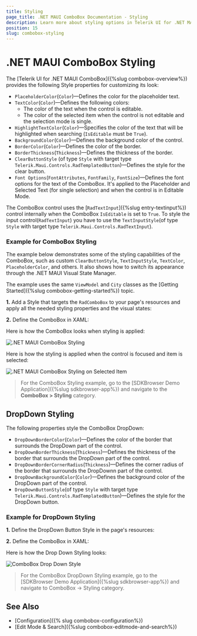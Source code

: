 ```yaml
---
title: Styling
page_title: .NET MAUI ComboBox Documentation - Styling
description: Learn more about styling options in Telerik UI for .NET MAUI ComboBox control.
position: 15
slug: combobox-styling
---
```


# .NET MAUI ComboBox Styling

The [Telerik UI for .NET MAUI ComboBox]({%slug combobox-overview%}) provides the following Style properties for customizing its look:

* `PlaceholderColor`(`Color`)&mdash;Defines the color for the placeholder text.
* `TextColor`(`Color`)&mdash;Defines the following colors:
	* The color of the text when the control is editable.
	* The color of the selected item when the control is not editable and the selection mode is single.
* `HighlightTextColor`(`Color`)&mdash;Specifies the color of the text that will be highlighted when searching (`IsEditable` must be `True`).
* `BackgroundColor`(`Color`)&mdash;Defines the background color of the control.
* `BorderColor`(`Color`)&mdash;Defines the color of the border.
* `BorderThickness`(`Thickness`)&mdash;Defines the thickness of the border.
* `ClearButtonStyle` (of type `Style` with target type `Telerik.Maui.Controls.RadTemplatedButton`)&mdash;Defines the style for the clear button.
* `Font Options`(`FontAttributes`, `FontFamily`, `FontSize`)&mdash;Defines the font options for the text of the ComboBox. It's applied to the Placeholder and Selected Text (for single selection) and when the control is in Editable Mode.

The ComboBox control uses the [`RadTextInput`]({%slug entry-textinput%}) control internally when the ComboBox `IsEditable` is set to `True`. To style the input control(`RadTextInput`) you have to use the `TextInputStyle`(of type `Style` with target type `Telerik.Maui.Controls.RadTextInput`).

### Example for ComboBox Styling

The example below demonstrates some of the styling capabilities of the ComboBox, such as custom `ClearButtonStyle`, `TextInputStyle`, `TextColor`, `PlaceholderColor`, and others. It also shows how to switch its appearance through the .NET MAUI Visual State Manager.

The example uses the same `ViewModel` and `City` classes as the [Getting Started]({%slug combobox-getting-started%}) topic.

**1.** Add a Style that targets the `RadComboBox` to your page's resources and apply all the needed styling properties and the visual states:

<snippet id='combobox-custom-styles' />

**2.** Define the ComboBox in XAML:

<snippet id='combobox-styling-xaml'/>

Here is how the ComboBox looks when styling is applied:

![.NET MAUI ComboBox Styling](images/combobox-styling.png)

Here is how the styling is applied when the control is focused and item is selected:

![.NET MAUI ComboBox Styling on Selected Item](images/combobox-styling-focused.png)

> For the ComboBox Styling example, go to the [SDKBrowser Demo Application]({%slug sdkbrowser-app%}) and navigate to the **ComboBox > Styling** category.

## DropDown Styling

The following properties style the ComboBox DropDown:

* `DropDownBorderColor`(`Color`)&mdash;Defines the color of the border that surrounds the DropDown part of the control.
* `DropDownBorderThickness`(`Thickness`)&mdash;Defines the thickness of the border that surrounds the DropDown part of the control.
* `DropDownBorderCornerRadius`(`Thickness`)&mdash;Defines the corner radius of the border that surrounds the DropDownn part of the control.
* `DropDownBackgroundColor`(`Color`)&mdash;Defines the background color of the DropDown part of the control.
* `DropDownButtonStyle`(of type `Style` with target type `Telerik.Maui.Controls.RadTemplatedButton`)&mdash;Defines the style for the DropDown button.

### Example for DropDown Styling

**1.** Define the DropDown Button Style in the page's resources:

<snippet id='combobox-dropdownbutton-style'/>

**2.** Define the ComboBox in XAML:

<snippet id='combobox-dropdown-styling'/>

Here is how the Drop Down Styling looks:

![ComboBox Drop Down Style](images/combobox-drop-down-style.png)

> For the ComboBox DropDown Styling example, go to the [SDKBrowser Demo Application]({%slug sdkbrowser-app%}) and navigate to ComboBox -> Styling category.

## See Also

- [Configuration]({% slug combobox-configuration%})
- [Edit Mode & Search]({%slug combobox-editmode-and-search%})
